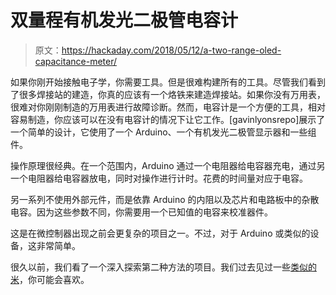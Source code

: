# 双量程有机发光二极管电容计

> 原文：<https://hackaday.com/2018/05/12/a-two-range-oled-capacitance-meter/>

如果你刚开始接触电子学，你需要工具。但是很难构建所有的工具。尽管我们看到了很多焊接站的建造，你真的应该有一个烙铁来建造焊接站。如果你没有万用表，很难对你刚刚制造的万用表进行故障诊断。然而，电容计是一个方便的工具，相对容易制造，你应该可以在没有电容计的情况下让它工作。[gavinlyonsrepo]展示了一个简单的设计，它使用了一个 Arduino、一个有机发光二极管显示器和一些组件。

操作原理很经典。在一个范围内，Arduino 通过一个电阻器给电容器充电，通过另一个电阻器给电容器放电，同时对操作进行计时。花费的时间量对应于电容。

另一系列不使用外部元件，而是依靠 Arduino 的内阻以及芯片和电路板中的杂散电容。因为这些参数不同，你需要用一个已知值的电容来校准器件。

这是在微控制器出现之前会更复杂的项目之一。不过，对于 Arduino 或类似的设备，这非常简单。

很久以前，我们看了一个深入探索第二种方法的项目。我们过去见过一些[类似的米](https://hackaday.com/2012/03/27/polish-your-understanding-of-capacitors-by-building-this-meter/)，你可能会喜欢。